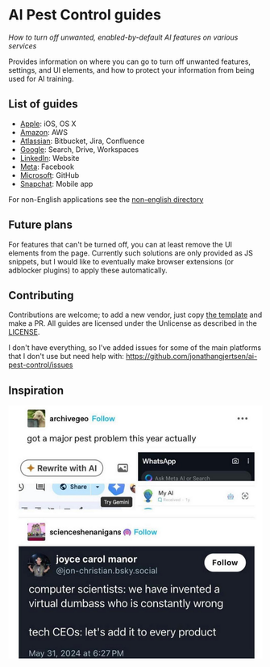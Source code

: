 # AI Pest Control guides

*How to turn off unwanted, enabled-by-default AI features on various services*

Provides information on where you can go to turn off unwanted features, settings, and UI elements,
and how to protect your information from being used for AI training.

## List of guides

* [Apple](apple.md): iOS, OS X
* [Amazon](amazon.md): AWS
* [Atlassian](atlassian.md): Bitbucket, Jira, Confluence
* [Google](google.md): Search, Drive, Workspaces
* [LinkedIn](linkedin.md): Website
* [Meta](meta.md): Facebook
* [Microsoft](microsoft.md): GitHub
* [Snapchat](snapchat.md): Mobile app

For non-English applications see the [non-english directory](non-english)

## Future plans

For features that can't be turned off, you can at least remove the UI elements from the page.
Currently such solutions are only provided as JS snippets, but I would like to eventually make browser extensions (or adblocker plugins) to apply these automatically.

## Contributing

Contributions are welcome; to add a new vendor, just copy [the template](template.md) and make a PR.
All guides are licensed under the Unlicense as described in the [LICENSE](LICENSE).

I don't have everything, so I've added issues for some of the main platforms that I don't use but need help with: https://github.com/jonathangjertsen/ai-pest-control/issues

## Inspiration

![](images/the-problem.png)
